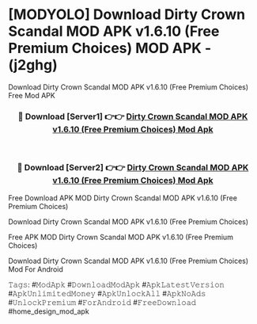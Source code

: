 # [MODYOLO] Download Dirty Crown Scandal MOD APK v1.6.10 (Free Premium Choices) MOD APK - (j2ghg)
Download Dirty Crown Scandal MOD APK v1.6.10 (Free Premium Choices) Free Mod APK

<div align="center">
<h3>🔴 Download [Server1] 👉👉 <a href="https://apk-comot.site?title=Dirty_Crown_Scandal_MOD_APK_v1.6.10_(Free_Premium_Choices)">Dirty Crown Scandal MOD APK v1.6.10 (Free Premium Choices) Mod Apk</a></h3><br>

<h3>🔴 Download [Server2] 👉👉 <a href="https://apk-comot.site?title=Dirty_Crown_Scandal_MOD_APK_v1.6.10_(Free_Premium_Choices)">Dirty Crown Scandal MOD APK v1.6.10 (Free Premium Choices) Mod Apk</a></h3>
</div>


Free Download APK MOD Dirty Crown Scandal MOD APK v1.6.10 (Free Premium Choices)

Download Dirty Crown Scandal MOD APK v1.6.10 (Free Premium Choices) 

Free APK MOD Dirty Crown Scandal MOD APK v1.6.10 (Free Premium Choices) 

Download Dirty Crown Scandal MOD APK v1.6.10 (Free Premium Choices) Mod For Android

𝚃𝚊𝚐𝚜: #𝙼𝚘𝚍𝙰𝚙𝚔 #𝙳𝚘𝚠𝚗𝚕𝚘𝚊𝚍𝙼𝚘𝚍𝙰𝚙𝚔 #𝙰𝚙𝚔𝙻𝚊𝚝𝚎𝚜𝚝𝚅𝚎𝚛𝚜𝚒𝚘𝚗 #𝙰𝚙𝚔𝚄𝚗𝚕𝚒𝚖𝚒𝚝𝚎𝚍𝙼𝚘𝚗𝚎𝚢 #𝙰𝚙𝚔𝚄𝚗𝚕𝚘𝚌𝚔𝙰𝚕𝚕 #𝙰𝚙𝚔𝙽𝚘𝙰𝚍𝚜 #𝚄𝚗𝚕𝚘𝚌𝚔𝙿𝚛𝚎𝚖𝚒𝚞𝚖 #𝙵𝚘𝚛𝙰𝚗𝚍𝚛𝚘𝚒𝚍 #𝙵𝚛𝚎𝚎𝙳𝚘𝚠𝚗𝚕𝚘𝚊𝚍 #home_design_mod_apk